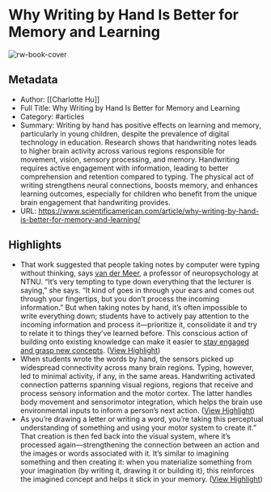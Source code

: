 # Why Writing by Hand Is Better for Memory and Learning

![rw-book-cover](https://static.scientificamerican.com/sciam/assets/Image/newsletter/salogo.png)

## Metadata
- Author: [[Charlotte Hu]]
- Full Title: Why Writing by Hand Is Better for Memory and Learning
- Category: #articles
- Summary: Writing by hand has positive effects on learning and memory, particularly in young children, despite the prevalence of digital technology in education. Research shows that handwriting notes leads to higher brain activity across various regions responsible for movement, vision, sensory processing, and memory. Handwriting requires active engagement with information, leading to better comprehension and retention compared to typing. The physical act of writing strengthens neural connections, boosts memory, and enhances learning outcomes, especially for children who benefit from the unique brain engagement that handwriting provides.
- URL: https://www.scientificamerican.com/article/why-writing-by-hand-is-better-for-memory-and-learning/

## Highlights
- That work suggested that people taking notes by computer were typing without thinking, says [van der Meer](https://www.ntnu.edu/employees/audrey.meer), a professor of neuropsychology at NTNU. “It’s very tempting to type down everything that the lecturer is saying,” she says. “It kind of goes in through your ears and comes out through your fingertips, but you don’t process the incoming information.” But when taking notes by hand, it’s often impossible to write everything down; students have to actively pay attention to the incoming information and process it—prioritize it, consolidate it and try to relate it to things they’ve learned before. This conscious action of building onto existing knowledge can make it easier to [stay engaged and grasp new concepts](https://www.frontiersin.org/journals/psychology/articles/10.3389/fpsyg.2020.591203/full). ([View Highlight](https://read.readwise.io/read/01hrrcvtrtcskpbgspjf43c064))
- When students wrote the words by hand, the sensors picked up widespread connectivity across many brain regions. Typing, however, led to minimal activity, if any, in the same areas. Handwriting activated connection patterns spanning visual regions, regions that receive and process sensory information and the motor cortex. The latter handles body movement and sensorimotor integration, which helps the brain use environmental inputs to inform a person’s next action. ([View Highlight](https://read.readwise.io/read/01hrrcyd4kc7zpzpznxkwt8g9t))
- As you’re drawing a letter or writing a word, you’re taking this perceptual understanding of something and using your motor system to create it.” That creation is then fed back into the visual system, where it’s processed again—strengthening the connection between an action and the images or words associated with it. It’s similar to imagining something and then creating it: when you materialize something from your imagination (by writing it, drawing it or building it), this reinforces the imagined concept and helps it stick in your memory. ([View Highlight](https://read.readwise.io/read/01hrrd2hkga8p1dbq8wmer4znm))
